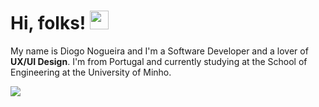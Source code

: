 # Hi, folks! <img src="https://raw.githubusercontent.com/MartinHeinz/MartinHeinz/master/wave.gif" width="30px">

My name is Diogo Nogueira and I'm a Software Developer and a lover of **UX/UI Design**. I'm from Portugal and currently studying at the School of Engineering at the University of Minho.

![](https://github-readme-stats.vercel.app/api?username=diogoesnog&show_icons=true&theme=graywhite)
